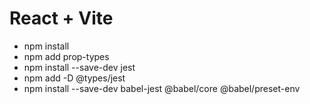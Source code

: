 # React + Vite

- npm install
- npm add prop-types
- npm install --save-dev jest
- npm add -D @types/jest
- npm install --save-dev babel-jest @babel/core @babel/preset-env